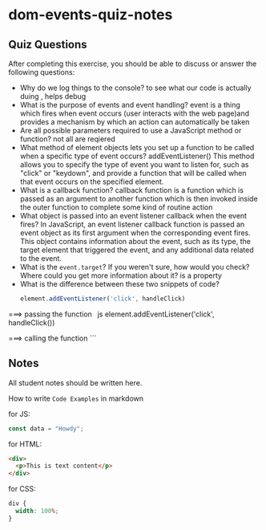 # dom-events-quiz-notes

## Quiz Questions

After completing this exercise, you should be able to discuss or answer the following questions:

- Why do we log things to the console?
to see what our code is actually duing , helps debug
- What is the purpose of events and event handling?
 event is a thing which fires when event occurs (user  interacts with the web page)and provides a mechanism by which  an action can automatically be taken
- Are all possible parameters required to use a JavaScript method or function?
not all are reqiered
- What method of element objects lets you set up a function to be called when a specific type of event occurs?
addEventListener() This method allows you to specify the type of event you want to listen for, such as "click" or "keydown", and provide a function that will be called when that event occurs on the specified element.
- What is a callback function?
callback function is a function which is passed as an argument to another function which is then invoked inside the outer function  to complete some kind of routine action
- What object is passed into an event listener callback when the event fires?
 In JavaScript, an event listener callback function is passed an event object as its first argument when the corresponding event fires. This object contains information about the event, such as its type, the target element that triggered the event, and any additional data related to the event.
- What is the `event.target`? If you weren't sure, how would you check? Where could you get more information about it?
is a property
- What is the difference between these two snippets of code?
    ```js
    element.addEventListener('click', handleClick)

===> passing the function
    ```
    ```js
    element.addEventListener('click', handleClick())

===> calling the function
    ```


## Notes

All student notes should be written here.


How to write `Code Examples` in markdown

for JS:

```javascript
const data = "Howdy";
```

for HTML:

```html
<div>
  <p>This is text content</p>
</div>
```

for CSS:

```css
div {
  width: 100%;
}
```
